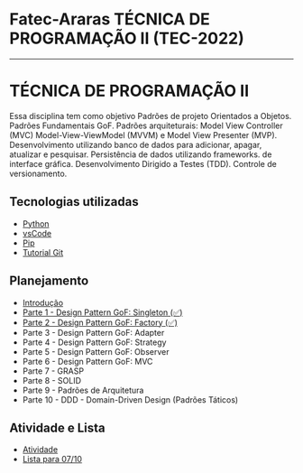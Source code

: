 # Fatec-Araras TÉCNICA DE PROGRAMAÇÃO II (TEC-2022)
---

# TÉCNICA DE PROGRAMAÇÃO II

Essa disciplina tem como objetivo Padrões de projeto Orientados a Objetos. Padrões Fundamentais GoF. Padrões arquiteturais: Model View Controller (MVC) Model-View-ViewModel (MVVM) e Model View Presenter (MVP). Desenvolvimento utilizando banco de dados para adicionar, apagar, atualizar e pesquisar. Persistência de dados utilizando frameworks. de interface gráfica. Desenvolvimento Dirigido a Testes (TDD). Controle de versionamento.

## Tecnologias utilizadas
- [Python](https://www.python.org/)
- [vsCode](https://code.visualstudio.com/)
- [Pip](https://www.geeksforgeeks.org/how-to-install-pip-on-windows/)
- [Tutorial Git](https://gist.github.com/leocomelli/2545add34e4fec21ec16)

## Planejamento
- [Introdução](https://github.com/aceiro/fatec-tec-2022/blob/main/docs/aula-0/Tecnicas_Programacao-Aula-01-Fatec_Araras.pdf)
- [Parte 1 - Design Pattern GoF: Singleton (✅)](https://github.com/aceiro/fatec-tec-2022/blob/main/docs/aula-1.md)
- [Parte 2 - Design Pattern GoF: Factory (✅)](https://github.com/aceiro/fatec-tec-2022/blob/main/docs/aula-2.md)
- Parte 3 - Design Pattern GoF: Adapter
- Parte 4 - Design Pattern GoF: Strategy
- Parte 5 - Design Pattern GoF: Observer
- Parte 6 - Design Pattern GoF: MVC
- Parte 7 - GRASP
- Parte 8 - SOLID
- Parte 9 - Padrões de Arquitetura
- Parte 10 - DDD - Domain-Driven Design (Padrões Táticos)

## Atividade e Lista
- [Atividade](https://github.com/aceiro/fatec-tec-2022/blob/main/docs/aula-3/atividade.pdf)
- [Lista para 07/10](https://...)
